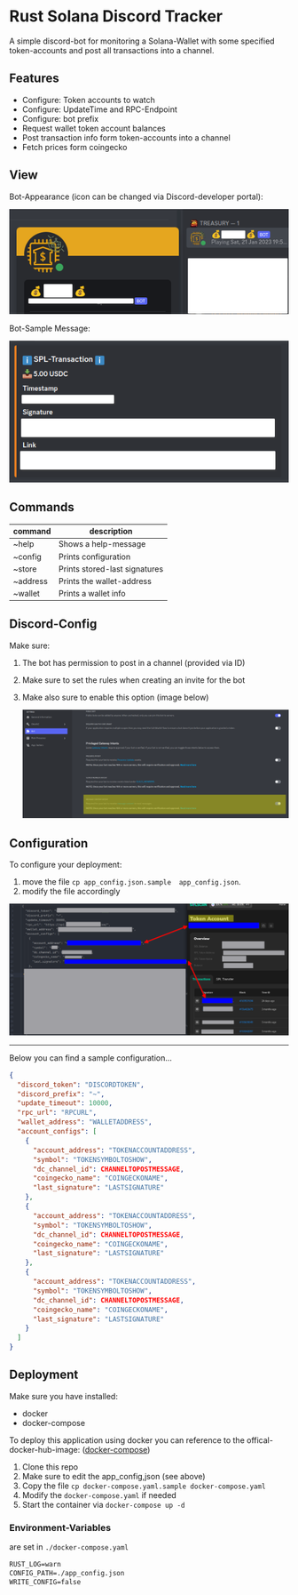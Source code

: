 # Rust Solana Discord Tracker

A simple discord-bot for monitoring a Solana-Wallet with some specified token-accounts and post all transactions into a
channel.

## Features

- Configure: Token accounts to watch
- Configure: UpdateTime and RPC-Endpoint
- Configure: bot prefix
- Request wallet token account balances
- Post transaction info form token-accounts into a channel
- Fetch prices form coingecko

## View

Bot-Appearance (icon can be changed via Discord-developer portal):

![sample-view](images/bot_sample_icon.png)

Bot-Sample Message:

![sample-message](images/bot_sample_message.png)

## Commands

| command  | description                   |
|----------|-------------------------------|
| ~help    | Shows a help-message          | 
| ~config  | Prints configuration          | 
| ~store   | Prints stored-last signatures | 
| ~address | Prints the wallet-address     |
| ~wallet  | Prints a wallet info          | 

## Discord-Config

Make sure:

1. The bot has permission to post in a channel (provided via ID)
2. Make sure to set the rules when creating an invite for the bot
3. Make also sure to enable this option (image below)

   ![discord-setting](images/bot_discord_config.png)

## Configuration

To configure your deployment:

1. move the file `cp app_config.json.sample  app_config.json`.
2. modify the file accordingly

![assign_accounts-to-monitor](images/bot_config_explain.png)


---
Below you can find a sample configuration...

```json
{
  "discord_token": "DISCORDTOKEN",
  "discord_prefix": "~",
  "update_timeout": 10000,
  "rpc_url": "RPCURL",
  "wallet_address": "WALLETADDRESS",
  "account_configs": [
    {
      "account_address": "TOKENACCOUNTADDRESS",
      "symbol": "TOKENSYMBOLTOSHOW",
      "dc_channel_id": CHANNELTOPOSTMESSAGE,
      "coingecko_name": "COINGECKONAME",
      "last_signature": "LASTSIGNATURE"
    },
    {
      "account_address": "TOKENACCOUNTADDRESS",
      "symbol": "TOKENSYMBOLTOSHOW",
      "dc_channel_id": CHANNELTOPOSTMESSAGE,
      "coingecko_name": "COINGECKONAME",
      "last_signature": "LASTSIGNATURE"
    },
    {
      "account_address": "TOKENACCOUNTADDRESS",
      "symbol": "TOKENSYMBOLTOSHOW",
      "dc_channel_id": CHANNELTOPOSTMESSAGE,
      "coingecko_name": "COINGECKONAME",
      "last_signature": "LASTSIGNATURE"
    }
  ]
}
```

## Deployment

Make sure you have installed:

- docker
- docker-compose

To deploy this application using docker you can reference to the offical-docker-hub-image:
([docker-compose](docker-compose.yaml.sample))

1. Clone this repo
2. Make sure to edit the app_config,json (see above)
3. Copy the file `cp docker-compose.yaml.sample docker-compose.yaml`
4. Modify the `docker-compose.yaml` if needed
5. Start the container via `docker-compose up -d`

### Environment-Variables

are set in `./docker-compose.yaml`

```dotenv
RUST_LOG=warn
CONFIG_PATH=./app_config.json
WRITE_CONFIG=false
```

